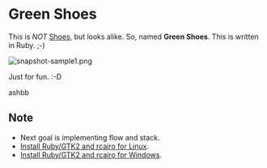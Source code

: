 Green Shoes
=========

This is *NOT* [Shoes](http://shoes.heroku.com/), but looks alike. So, named **Green Shoes**. This is written in Ruby. ;-)

![snapshot-sample1.png](http://github.com/ashbb/green_shoes/raw/master/snapshot-sample1.png)

Just for fun. :-D

ashbb

Note
----

- Next goal is implementing flow and stack.
- [Install Ruby/GTK2 and rcairo for Linux](http://github.com/ashbb/shoes_hack_note/tree/master/md/hack030.md).
- [Install Ruby/GTK2 and rcairo for Windows](http://github.com/ashbb/shoes_hack_note/tree/master/md/hack031.md).

